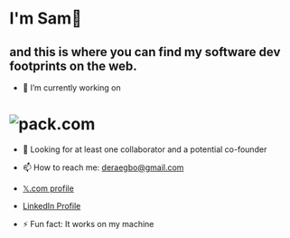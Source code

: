 # I'm Sam👋
## and this is where you can find my software dev footprints on the web.

- 🔭 I’m currently working on
# ![pack.com](https://drive.google.com/thumbnail?id=1O8f-bHOIdKoaQpsimfiZXS2MydJXYs8u)  
- 🤔 Looking for at least one collaborator and a potential co-founder

- 📫 How to reach me: deraegbo@gmail.com

- [𝕏.com profile](https://www.x.com/samordera)

- [LinkedIn Profile](https://linkedin.com/in/sam-egbo-6b202927a)

- ⚡ Fun fact: It works on my machine
